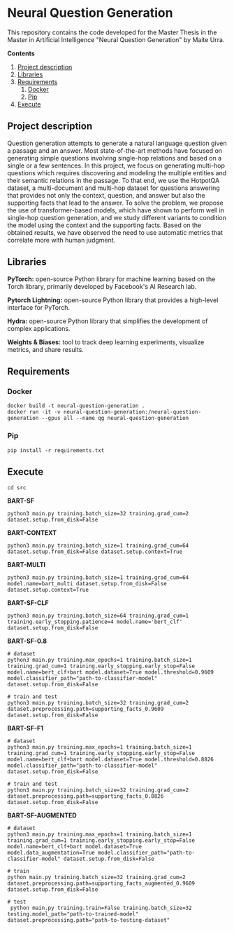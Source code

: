 # Neural Question Generation

This repository contains the code developed for the Master Thesis in the Master in Artificial Intelligence "Neural Question Generation" by Maite Urra.

**Contents**
1.  [Project description](#project-description)
2.  [Libraries](#libraries)
3.  [Requirements](#requirements)
    1.  [Docker](#docker)
    1.  [Pip](#pip)
4.  [Execute](#execute)


## Project description
Question generation attempts to generate a natural language question given a passage and an answer. 
Most state-of-the-art methods have focused on generating simple questions involving single-hop relations and based on a single or a few sentences. 
In this project, we focus on generating multi-hop questions which requires discovering and modeling the multiple entities and their semantic relations in the passage.
To that end, we use the HotpotQA dataset, a multi-document and multi-hop dataset for questions answering that provides not only the context,  question, and answer but also the supporting facts that lead to the answer.
To solve the problem, we propose the use of transformer-based models, which have shown to perform well in single-hop question generation, and we study different variants to condition the model using the context and the supporting facts.
Based on the obtained results, we have observed the need to use automatic metrics that correlate more with human judgment.

## Libraries

**PyTorch:** open-source Python library for machine learning based on the Torch library, primarily developed by Facebook's AI Research lab.

**Pytorch Lightning:** open-source Python library that provides a high-level interface for PyTorch.

**Hydra:** open-source Python library that simplifies the development of complex applications.

**Weights & Biases:** tool to track deep learning experiments, visualize metrics, and share results.

## Requirements

### Docker
```
docker build -t neural-question-generation .
docker run -it -v neural-question-generation:/neural-question-generation --gpus all --name qg neural-question-generation
```
### Pip
```
pip install -r requirements.txt
```
## Execute

```
cd src
```

**BART-SF**
```
python3 main.py training.batch_size=32 training.grad_cum=2 dataset.setup.from_disk=False 
```

**BART-CONTEXT**
```
python3 main.py training.batch_size=1 training.grad_cum=64 dataset.setup.from_disk=False dataset.setup.context=True
```

**BART-MULTI**
```
python3 main.py training.batch_size=1 training.grad_cum=64 model.name=bart_multi dataset.setup.from_disk=False dataset.setup.context=True
```

**BART-SF-CLF**
```
python3 main.py training.batch_size=64 training.grad_cum=1 training.early_stopping.patience=4 model.name='bert_clf' dataset.setup.from_disk=False
```

**BART-SF-0.8**
```
# dataset
python3 main.py training.max_epochs=1 training.batch_size=1 training.grad_cum=1 training.early_stopping.early_stop=False model.name=bert_clf+bart model.dataset=True model.threshold=0.9609 model.classifier_path="path-to-classifier-model" dataset.setup.from_disk=False

# train and test
python3 main.py training.batch_size=32 training.grad_cum=2 dataset.preprocessing.path=supporting_facts_0.9609 dataset.setup.from_disk=False
```

**BART-SF-F1**
```
# dataset
python3 main.py training.max_epochs=1 training.batch_size=1 training.grad_cum=1 training.early_stopping.early_stop=False model.name=bert_clf+bart model.dataset=True model.threshold=0.8826 model.classifier_path="path-to-classifier-model" dataset.setup.from_disk=False

# train and test
python3 main.py training.batch_size=32 training.grad_cum=2 dataset.preprocessing.path=supporting_facts_0.8826 dataset.setup.from_disk=False
```

**BART-SF-AUGMENTED**
```
# dataset
python3 main.py training.max_epochs=1 training.batch_size=1 training.grad_cum=1 training.early_stopping.early_stop=False model.name=bert_clf+bart model.dataset=True model.data_augmentation=True model.classifier_path="path-to-classifier-model" dataset.setup.from_disk=False

# train
python main.py training.batch_size=32 training.grad_cum=2 dataset.preprocessing.path=supporting_facts_augmented_0.9609 dataset.setup.from_disk=False

# test
 python main.py training.train=False training.batch_size=32 testing.model_path="path-to-trained-model" dataset.preprocessing.path="path-to-testing-dataset"
```